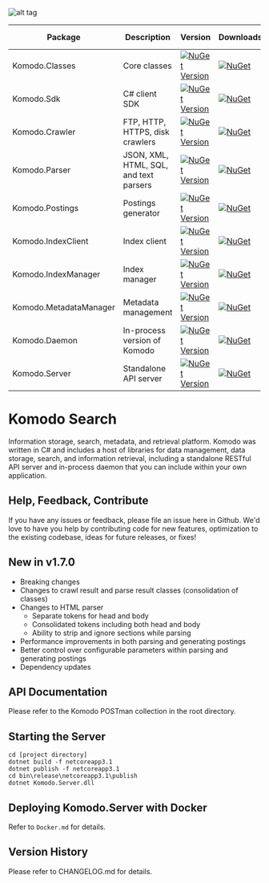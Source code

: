 ![alt tag](https://github.com/jchristn/komodo/blob/master/Assets/komodo-icon.ico)

| Package | Description | Version | Downloads | Komodo Dependencies |
|---|---|---|---|---|
| Komodo.Classes | Core classes | [![NuGet Version](https://img.shields.io/nuget/v/Komodo.Classes.svg?style=flat)](https://www.nuget.org/packages/Komodo.Classes/) | [![NuGet](https://img.shields.io/nuget/dt/Komodo.Classes.svg)](https://www.nuget.org/packages/Komodo.Classes) | none |
| Komodo.Sdk | C# client SDK | [![NuGet Version](https://img.shields.io/nuget/v/Komodo.Sdk.svg?style=flat)](https://www.nuget.org/packages/Komodo.Sdk/) | [![NuGet](https://img.shields.io/nuget/dt/Komodo.Sdk.svg)](https://www.nuget.org/packages/Komodo.Sdk) | none |
| Komodo.Crawler | FTP, HTTP, HTTPS, disk crawlers | [![NuGet Version](https://img.shields.io/nuget/v/Komodo.Crawler.svg?style=flat)](https://www.nuget.org/packages/Komodo.Crawler/) | [![NuGet](https://img.shields.io/nuget/dt/Komodo.Crawler.svg)](https://www.nuget.org/packages/Komodo.Crawler) | Classes |
| Komodo.Parser | JSON, XML, HTML, SQL, and text parsers | [![NuGet Version](https://img.shields.io/nuget/v/Komodo.Parser.svg?style=flat)](https://www.nuget.org/packages/Komodo.Parser/) | [![NuGet](https://img.shields.io/nuget/dt/Komodo.Parser.svg)](https://www.nuget.org/packages/Komodo.Parser) | Crawler |
| Komodo.Postings | Postings generator | [![NuGet Version](https://img.shields.io/nuget/v/Komodo.Postings.svg?style=flat)](https://www.nuget.org/packages/Komodo.Postings/) | [![NuGet](https://img.shields.io/nuget/dt/Komodo.Postings.svg)](https://www.nuget.org/packages/Komodo.Postings) | Parser |
| Komodo.IndexClient | Index client | [![NuGet Version](https://img.shields.io/nuget/v/Komodo.IndexClient.svg?style=flat)](https://www.nuget.org/packages/Komodo.IndexClient/) | [![NuGet](https://img.shields.io/nuget/dt/Komodo.IndexClient.svg)](https://www.nuget.org/packages/Komodo.IndexClient) | Postings |
| Komodo.IndexManager | Index manager | [![NuGet Version](https://img.shields.io/nuget/v/Komodo.IndexManager.svg?style=flat)](https://www.nuget.org/packages/Komodo.IndexManager/) | [![NuGet](https://img.shields.io/nuget/dt/Komodo.IndexManager.svg)](https://www.nuget.org/packages/Komodo.IndexManager) | IndexClient |
| Komodo.MetadataManager | Metadata management | [![NuGet Version](https://img.shields.io/nuget/v/Komodo.MetadataManager.svg?style=flat)](https://www.nuget.org/packages/Komodo.MetadataManager/) | [![NuGet](https://img.shields.io/nuget/dt/Komodo.MetadataManager.svg)](https://www.nuget.org/packages/Komodo.MetadataManager) | IndexManager |
| Komodo.Daemon | In-process version of Komodo | [![NuGet Version](https://img.shields.io/nuget/v/Komodo.Daemon.svg?style=flat)](https://www.nuget.org/packages/Komodo.Daemon/) | [![NuGet](https://img.shields.io/nuget/dt/Komodo.Daemon.svg)](https://www.nuget.org/packages/Komodo.Daemon) | IndexManager |
| Komodo.Server | Standalone API server | [![NuGet Version](https://img.shields.io/nuget/v/Komodo.Server.svg?style=flat)](https://www.nuget.org/packages/Komodo.Server/) | [![NuGet](https://img.shields.io/nuget/dt/Komodo.Server.svg)](https://www.nuget.org/packages/Komodo.Server) | Daemon |
 
# Komodo Search

Information storage, search, metadata, and retrieval platform.  Komodo was written in C# and includes a host of libraries for data management, data storage, search, and information retrieval, including a standalone RESTful API server and in-process daemon that you can include within your own application.

## Help, Feedback, Contribute

If you have any issues or feedback, please file an issue here in Github.  We'd love to have you help by contributing code for new features, optimization to the existing codebase, ideas for future releases, or fixes!

## New in v1.7.0

- Breaking changes
- Changes to crawl result and parse result classes (consolidation of classes)
- Changes to HTML parser
  - Separate tokens for head and body
  - Consolidated tokens including both head and body
  - Ability to strip and ignore sections while parsing
- Performance improvements in both parsing and generating postings
- Better control over configurable parameters within parsing and generating postings
- Dependency updates

## API Documentation

Please refer to the Komodo POSTman collection in the root directory.

## Starting the Server
 
```
cd [project directory]
dotnet build -f netcoreapp3.1
dotnet publish -f netcoreapp3.1
cd bin\release\netcoreapp3.1\publish
dotnet Komodo.Server.dll
```

## Deploying Komodo.Server with Docker

Refer to ```Docker.md``` for details.

## Version History

Please refer to CHANGELOG.md for details.
